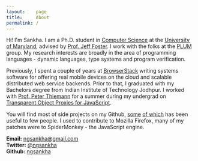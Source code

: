 ```yaml
---
layout:    page
title:     About
permalink: /
---
```


Hi! I'm Sankha. I am a Ph.D. student in [Computer Science](https://cs.umd.edu) at the [University of Maryland](https://umd.edu), advised by [Prof. Jeff Foster](https://www.cs.umd.edu/~jfoster/). I work with the folks at the [PLUM](http://www.cs.umd.edu/projects/PL/) group. My research interests are broadly in the area of programming languages - dynamic languages, type systems and program verification.

Previously, I spent a couple of years at [BrowserStack](https://www.browserstack.com) writing systems software for offering real mobile devices on the cloud and scalable distributed web service backends. Prior to that, I graduated with my Bachelors degree from Indian Institute of Technology Jodhpur. I worked with [Prof. Peter Thiemann](http://www2.informatik.uni-freiburg.de/~thiemann/) for a summer during my undergrad on [Transparent Object Proxies for JavaScript](http://drops.dagstuhl.de/opus/volltexte/2015/5229/pdf/19.pdf).

You will find most of side projects on my Github, [some](https://github.com/ngsankha/Panther) [of which](https://github.com/ngsankha/codejudge) has been useful to few people. I used to contribute to Mozilla Firefox, many of my patches were to SpiderMonkey - the JavaScript engine.

<i class="about-icon fa fa-envelope"></i> **Email:** [ngsankha@gmail.com](mailto:ngsankha@gmail.com)<br>
<i class="about-icon fa fa-twitter"></i> **Twitter:** [@ngsankha](https://twitter.com/ngsankha)<br>
<i class="about-icon fa fa-github"></i> **Github:** [ngsankha](https://github.com/ngsankha)<br>

